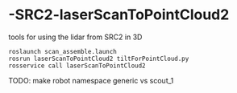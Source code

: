 
# -SRC2-laserScanToPointCloud2
tools for using the lidar from SRC2 in 3D
```
roslaunch scan_assemble.launch 
rosrun laserScanToPointCloud2 tiltForPointCloud.py
rosservice call laserScanToPointCloud2 
```

TODO: make robot namespace generic vs scout_1
